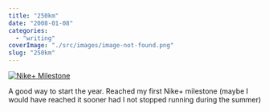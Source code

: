 ```yaml
---
title: "250km"
date: "2008-01-08"
categories: 
  - "writing"
coverImage: "./src/images/image-not-found.png"
slug: "250km"
---
```


[![Nike+ Milestone](/images/2178147519_f3c5d7e3a1_o.jpg)](http://www.flickr.com/photos/funkylarma/2178147519/ "Nike+ Milestone by Funky Larma, on Flickr")

A good way to start the year. Reached my first Nike+ milestone (maybe I would have reached it sooner had I not stopped running during the summer)
